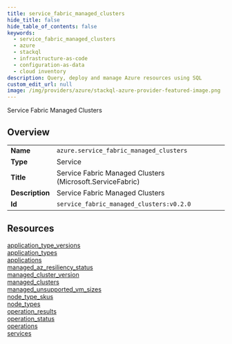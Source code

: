 ```yaml
---
title: service_fabric_managed_clusters
hide_title: false
hide_table_of_contents: false
keywords:
  - service_fabric_managed_clusters
  - azure
  - stackql
  - infrastructure-as-code
  - configuration-as-data
  - cloud inventory
description: Query, deploy and manage Azure resources using SQL
custom_edit_url: null
image: /img/providers/azure/stackql-azure-provider-featured-image.png
---
```

Service Fabric Managed Clusters  
    

## Overview
<table><tbody>
<tr><td><b>Name</b></td><td><code>azure.service_fabric_managed_clusters</code></td></tr>
<tr><td><b>Type</b></td><td>Service</td></tr>
<tr><td><b>Title</b></td><td>Service Fabric Managed Clusters (Microsoft.ServiceFabric)</td></tr>
<tr><td><b>Description</b></td><td>Service Fabric Managed Clusters</td></tr>
<tr><td><b>Id</b></td><td><code>service_fabric_managed_clusters:v0.2.0</code></td></tr>
</tbody></table>

## Resources
<div class="row">
<div class="providerDocColumn">
<a href="/providers/azure/service_fabric_managed_clusters/application_type_versions/">application_type_versions</a><br />
<a href="/providers/azure/service_fabric_managed_clusters/application_types/">application_types</a><br />
<a href="/providers/azure/service_fabric_managed_clusters/applications/">applications</a><br />
<a href="/providers/azure/service_fabric_managed_clusters/managed_az_resiliency_status/">managed_az_resiliency_status</a><br />
<a href="/providers/azure/service_fabric_managed_clusters/managed_cluster_version/">managed_cluster_version</a><br />
<a href="/providers/azure/service_fabric_managed_clusters/managed_clusters/">managed_clusters</a><br />
<a href="/providers/azure/service_fabric_managed_clusters/managed_unsupported_vm_sizes/">managed_unsupported_vm_sizes</a><br />
</div>
<div class="providerDocColumn">
<a href="/providers/azure/service_fabric_managed_clusters/node_type_skus/">node_type_skus</a><br />
<a href="/providers/azure/service_fabric_managed_clusters/node_types/">node_types</a><br />
<a href="/providers/azure/service_fabric_managed_clusters/operation_results/">operation_results</a><br />
<a href="/providers/azure/service_fabric_managed_clusters/operation_status/">operation_status</a><br />
<a href="/providers/azure/service_fabric_managed_clusters/operations/">operations</a><br />
<a href="/providers/azure/service_fabric_managed_clusters/services/">services</a><br />
</div>
</div>
